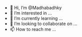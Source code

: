 - 👋 Hi, I’m @Madhabadhky
- 👀 I’m interested in ...
- 🌱 I’m currently learning ...
- 💞️ I’m looking to collaborate on ...
- 📫 How to reach me ...

<!---
Madhabadhky/Madhabadhky is a ✨ special ✨ repository because its `README.md` (this file) appears on your GitHub profile.
You can click the Preview link to take a look at your changes.
--->
